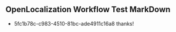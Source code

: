 ## OpenLocalization Workflow Test MarkDown
* 5fc1b78c-c983-4510-81bc-ade4911c16a8 
thanks!<!--HONumber=Mar16_HO3-->
